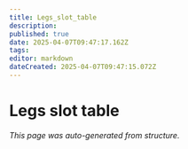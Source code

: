 ```yaml
---
title: Legs_slot_table
description: 
published: true
date: 2025-04-07T09:47:17.162Z
tags: 
editor: markdown
dateCreated: 2025-04-07T09:47:15.072Z
---
```


# Legs slot table

*This page was auto-generated from structure.*
